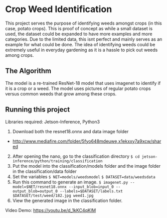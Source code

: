 # Crop Weed Identification 

This project serves the purpose of identifying weeds amongst crops (in this case, potato crops). This is proof of concept as while a small dataset is used, the dataset could be expanded to have more examples and more categories. Due to the limited data, this isnt perfect and mainly serves as an example for what could be done. The idea of identifying weeds could be extremely useful in everyday gardening as it is a hassle to pick out weeds among crops.

## The Algorithm

The model is a re-trained ResNet-18 model that uses imagenet to identify if it is a crop or a weed. The model uses pictures of regular potato crops versus common weeds that grow among these crops.  

## Running this project

Libraries required: Jetson-Inference, Python3
1. Download both the resnet18.onnx and data image folder
- http://www.mediafire.com/folder/5fyo648mdeuwe,x1ekxxy7a9xcw/shared
2. After opening the nano, go to the classification directory
``` $ cd jetson-inference/python/training/classification ```
3. Put the model into the classification/models folder and the image folder in the classification/data folder
4. Set the variables
``` $ NET=models/weedsmodel ```
``` $ DATASET=data/weedsdata ```
5. Run this command to generate an image.
``` $ imagenet.py --model=$NET/resnet18.onnx --input_blob=input_0 --output_blob=output_0 --labels=$DATASET/labels.txt $DATASET/test/weed/182.jpg weed1.jpg ```
6. View the generated image in the classification folder.

Video Demo: https://youtu.be/d_1kKC4qKIM
